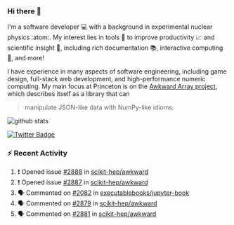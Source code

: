 ### Hi there 👋 

I'm a software developer 💻 with a background in experimental nuclear physics :atom:. My interest lies in tools :wrench: to improve productivity :chart_with_upwards_trend: and scientific insight :telescope:, including rich documentation 📚, interactive computing 🧮, and more! 

I have experience in many aspects of software engineering, including game design, full-stack web development, and high-performance numeric computing. My main focus at Princeton is on the [Awkward Array project](awkward-array.org/), which describes itself as a library that can 
> manipulate JSON-like data with NumPy-like idioms.

![github stats](https://github-readme-stats.vercel.app/api?username=agoose77&show_icons=true&hide_rank=true&hide_title=true&bg_color=30,e76445,904e95&text_color=efe3ec&icon_color=efe3ec)
<!--
**agoose77/agoose77** is a ✨ _special_ ✨ repository because its `README.md` (this file) appears on your GitHub profile.

Here are some ideas to get you started:

- 🔭 I’m currently working on ...
- 🌱 I’m currently learning ...
- 👯 I’m looking to collaborate on ...
- 🤔 I’m looking for help with ...
- 💬 Ask me about ...
- 📫 How to reach me: ...
- 😄 Pronouns: ...
- ⚡ Fun fact: ...
-->

[![Twitter Badge](https://img.shields.io/twitter/follow/agoose77?style=flat-square&logo=Twitter&logoColor=white&color=cornflowerblue)](https://twitter.com/agoose77)

### :zap: Recent Activity

<!--START_SECTION:activity-->
1. ❗ Opened issue [#2888](https://github.com/scikit-hep/awkward/issues/2888) in [scikit-hep/awkward](https://github.com/scikit-hep/awkward)
2. ❗ Opened issue [#2887](https://github.com/scikit-hep/awkward/issues/2887) in [scikit-hep/awkward](https://github.com/scikit-hep/awkward)
3. 🗣 Commented on [#2082](https://github.com/executablebooks/jupyter-book/issues/2082#issuecomment-1849089677) in [executablebooks/jupyter-book](https://github.com/executablebooks/jupyter-book)
4. 🗣 Commented on [#2879](https://github.com/scikit-hep/awkward/pull/2879#issuecomment-1847475265) in [scikit-hep/awkward](https://github.com/scikit-hep/awkward)
5. 🗣 Commented on [#2881](https://github.com/scikit-hep/awkward/issues/2881#issuecomment-1847398661) in [scikit-hep/awkward](https://github.com/scikit-hep/awkward)
<!--END_SECTION:activity-->

